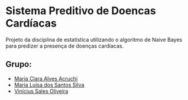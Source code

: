 # Sistema Preditivo de Doencas Cardíacas
Projeto da disciplina de estatística utilizando o algoritmo de Naive Bayes para predizer a presença de doenças cardíacas.
## Grupo:
* [Maria Clara Alves Acruchi](https://github.com/acrucha)
* [Maria Luísa dos Santos Silva](https://github.com/mluisass)
* [Vinícius Sales Oliveira](https://github.com/vso2)
